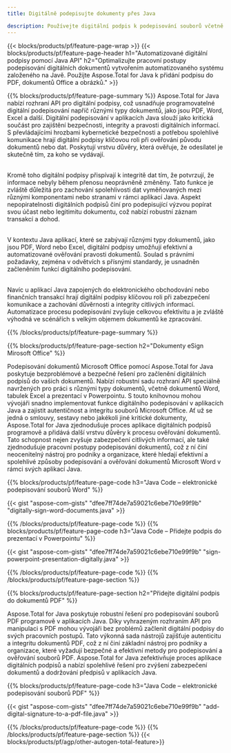 ```yaml
---
title: Digitálně podepisujte dokumenty přes Java 

description: Používejte digitální podpis k podepisování souborů včetně aplikací Microsoft Word, Excel, PowerPoint, PDF a obrázků prostřednictvím aplikace Java. Přidejte elektronický podpis online prostřednictvím aplikace.
---
```


{{< blocks/products/pf/feature-page-wrap >}}
{{< blocks/products/pf/feature-page-header h1="Automatizované digitální podpisy pomocí Java API" h2="Optimalizujte pracovní postupy podepisování digitálních dokumentů vytvořením automatizovaného systému založeného na Javě. Použijte Aspose.Total for Java k přidání podpisu do PDF, dokumentů Office a obrázků." >}}

{{% blocks/products/pf/feature-page-summary %}}
Aspose.Total for Java nabízí rozhraní API pro digitální podpisy, což usnadňuje programovatelné digitální podepisování napříč různými typy dokumentů, jako jsou PDF, Word, Excel a další. Digitální podepisování v aplikacích Java slouží jako kritická součást pro zajištění bezpečnosti, integrity a pravosti digitálních informací. S převládajícími hrozbami kybernetické bezpečnosti a potřebou spolehlivé komunikace hrají digitální podpisy klíčovou roli při ověřování původu dokumentů nebo dat. Poskytují vrstvu důvěry, která ověřuje, že odesílatel je skutečně tím, za koho se vydávají. <br /><br />

Kromě toho digitální podpisy přispívají k integritě dat tím, že potvrzují, že informace nebyly během přenosu neoprávněně změněny. Tato funkce je zvláště důležitá pro zachování spolehlivosti dat vyměňovaných mezi různými komponentami nebo stranami v rámci aplikací Java. Aspekt nepopiratelnosti digitálních podpisů činí pro podepisující výzvou popírat svou účast nebo legitimitu dokumentu, což nabízí robustní záznam transakcí a dohod. <br /><br />

V kontextu Java aplikací, které se zabývají různými typy dokumentů, jako jsou PDF, Word nebo Excel, digitální podpisy umožňují efektivní a automatizované ověřování pravosti dokumentů. Soulad s právními požadavky, zejména v odvětvích s přísnými standardy, je usnadněn začleněním funkcí digitálního podepisování. <br /><br />

Navíc u aplikací Java zapojených do elektronického obchodování nebo finančních transakcí hrají digitální podpisy klíčovou roli při zabezpečení komunikace a zachování důvěrnosti a integrity citlivých informací. Automatizace procesu podepisování zvyšuje celkovou efektivitu a je zvláště výhodná ve scénářích s velkým objemem dokumentů ke zpracování. 

{{% /blocks/products/pf/feature-page-summary  %}}

{{% blocks/products/pf/feature-page-section  h2="Dokumenty eSign Mirosoft Office" %}}

Podepisování dokumentů Microsoft Office pomocí Aspose.Total for Java poskytuje bezproblémové a bezpečné řešení pro začlenění digitálních podpisů do vašich dokumentů. Nabízí robustní sadu rozhraní API speciálně navržených pro práci s různými typy dokumentů, včetně dokumentů Word, tabulek Excel a prezentací v Powerpointu. S touto knihovnou mohou vývojáři snadno implementovat funkce digitálního podepisování v aplikacích Java a zajistit autentičnost a integritu souborů Microsoft Office. Ať už se jedná o smlouvy, sestavy nebo jakékoli jiné kritické dokumenty, Aspose.Total for Java zjednodušuje proces aplikace digitálních podpisů programově a přidává další vrstvu důvěry k procesu ověřování dokumentů. Tato schopnost nejen zvyšuje zabezpečení citlivých informací, ale také zjednodušuje pracovní postupy podepisování dokumentů, což z ní činí neocenitelný nástroj pro podniky a organizace, které hledají efektivní a spolehlivé způsoby podepisování a ověřování dokumentů Microsoft Word v rámci svých aplikací Java.

{{% blocks/products/pf/feature-page-code h3="Java Code – elektronické podepisování souborů Word" %}}

{{< gist "aspose-com-gists" "dfee7ff74de7a59021c6ebe710e99f9b" "digitally-sign-word-documents.java" >}}

{{% /blocks/products/pf/feature-page-code  %}}
{{% blocks/products/pf/feature-page-code h3="Java Code – Přidejte podpis do prezentací v Powerpointu" %}}

{{< gist "aspose-com-gists" "dfee7ff74de7a59021c6ebe710e99f9b" "sign-powerpoint-presentation-digitally.java" >}}

{{% /blocks/products/pf/feature-page-code  %}}
{{% /blocks/products/pf/feature-page-section %}}

{{% blocks/products/pf/feature-page-section  h2="Přidejte digitální podpis do dokumentů PDF" %}}

Aspose.Total for Java poskytuje robustní řešení pro podepisování souborů PDF programově v aplikacích Java. Díky vyhrazeným rozhraním API pro manipulaci s PDF mohou vývojáři bez problémů začlenit digitální podpisy do svých pracovních postupů. Tato výkonná sada nástrojů zajišťuje autenticitu a integritu dokumentů PDF, což z ní činí základní nástroj pro podniky a organizace, které vyžadují bezpečné a efektivní metody pro podepisování a ověřování souborů PDF. Aspose.Total for Java zefektivňuje proces aplikace digitálních podpisů a nabízí spolehlivé řešení pro zvýšení zabezpečení dokumentů a dodržování předpisů v aplikacích Java.

{{% blocks/products/pf/feature-page-code h3="Java Code – elektronické podepisování souborů PDF" %}}

{{< gist "aspose-com-gists" "dfee7ff74de7a59021c6ebe710e99f9b" "add-digital-signature-to-a-pdf-file.java" >}}

{{% /blocks/products/pf/feature-page-code  %}}
{{% /blocks/products/pf/feature-page-section %}}
{{< blocks/products/pf/agp/other-autogen-total-feature>}}